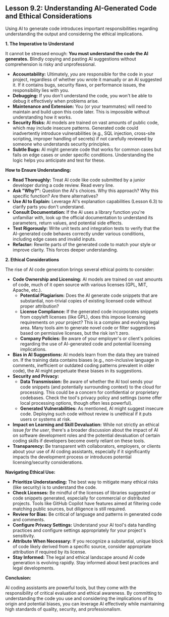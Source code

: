 ## Lesson 9.2: Understanding AI-Generated Code and Ethical Considerations

Using AI to generate code introduces important responsibilities regarding understanding the output and considering the ethical implications.

**1. The Imperative to Understand**

It cannot be stressed enough: **You must understand the code the AI generates.** Blindly copying and pasting AI suggestions without comprehension is risky and unprofessional.

*   **Accountability:** Ultimately, *you* are responsible for the code in your project, regardless of whether you wrote it manually or an AI suggested it. If it contains bugs, security flaws, or performance issues, the responsibility lies with you.
*   **Debugging:** If you don't understand the code, you won't be able to debug it effectively when problems arise.
*   **Maintenance and Extension:** You (or your teammates) will need to maintain and build upon this code later. This is impossible without understanding how it works.
*   **Security Risks:** AI models are trained on vast amounts of public code, which may include insecure patterns. Generated code could inadvertently introduce vulnerabilities (e.g., SQL injection, cross-site scripting, improper handling of secrets) if not carefully reviewed by someone who understands security principles.
*   **Subtle Bugs:** AI might generate code that works for common cases but fails on edge cases or under specific conditions. Understanding the logic helps you anticipate and test for these.

**How to Ensure Understanding:**

*   **Read Thoroughly:** Treat AI code like code submitted by a junior developer during a code review. Read every line.
*   **Ask "Why?":** Question the AI's choices. Why this approach? Why this specific function? Are there alternatives?
*   **Use AI to Explain:** Leverage AI's explanation capabilities (Lesson 6.3) to clarify parts you don't understand.
*   **Consult Documentation:** If the AI uses a library function you're unfamiliar with, look up the official documentation to understand its parameters, return values, and potential side effects.
*   **Test Rigorously:** Write unit tests and integration tests to verify that the AI-generated code behaves correctly under various conditions, including edge cases and invalid inputs.
*   **Refactor:** Rewrite parts of the generated code to match your style or improve clarity. This forces deeper understanding.

**2. Ethical Considerations**

The rise of AI code generation brings several ethical points to consider:

*   **Code Ownership and Licensing:** AI models are trained on vast amounts of code, much of it open source with various licenses (GPL, MIT, Apache, etc.).
    *   **Potential Plagiarism:** Does the AI generate code snippets that are substantial, non-trivial copies of existing licensed code without proper attribution?
    *   **License Compliance:** If the generated code incorporates snippets from copyleft licenses (like GPL), does this impose licensing requirements on *your* project? This is a complex and evolving legal area. Many tools aim to generate novel code or filter suggestions based on permissive licenses, but the risk isn't zero.
    *   **Company Policies:** Be aware of your employer's or client's policies regarding the use of AI-generated code and potential licensing implications.
*   **Bias in AI Suggestions:** AI models learn from the data they are trained on. If the training data contains biases (e.g., non-inclusive language in comments, inefficient or outdated coding patterns prevalent in older code), the AI might perpetuate these biases in its suggestions.
*   **Security and Privacy:**
    *   **Data Transmission:** Be aware of whether the AI tool sends your code snippets (and potentially surrounding context) to the cloud for processing. This could be a concern for confidential or proprietary codebases. Check the tool's privacy policy and settings (some offer local processing options, though often less powerful).
    *   **Generated Vulnerabilities:** As mentioned, AI might suggest insecure code. Deploying such code without review is unethical if it puts users or systems at risk.
*   **Impact on Learning and Skill Devaluation:** While not strictly an ethical issue *for the user*, there's a broader discussion about the impact of AI on software development roles and the potential devaluation of certain coding skills if developers become overly reliant on these tools.
*   **Transparency:** Be transparent with collaborators, employers, or clients about your use of AI coding assistants, especially if it significantly impacts the development process or introduces potential licensing/security considerations.

**Navigating Ethical Use:**

*   **Prioritize Understanding:** The best way to mitigate many ethical risks (like security) is to understand the code.
*   **Check Licenses:** Be mindful of the licenses of libraries suggested or code snippets generated, especially for commercial or distributed projects. Tools like GitHub Copilot have features aimed at filtering code matching public sources, but diligence is still required.
*   **Review for Bias:** Be critical of language and patterns in generated code and comments.
*   **Configure Privacy Settings:** Understand your AI tool's data handling practices and configure settings appropriately for your project's sensitivity.
*   **Attribute When Necessary:** If you recognize a substantial, unique block of code likely derived from a specific source, consider appropriate attribution if required by its license.
*   **Stay Informed:** The legal and ethical landscape around AI code generation is evolving rapidly. Stay informed about best practices and legal developments.

**Conclusion:**

AI coding assistants are powerful tools, but they come with the responsibility of critical evaluation and ethical awareness. By committing to understanding the code you use and considering the implications of its origin and potential biases, you can leverage AI effectively while maintaining high standards of quality, security, and professionalism.
